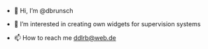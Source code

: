 - 👋 Hi, I’m @dbrunsch
- 👀 I’m interested in creating own widgets for supervision systems

- 📫 How to reach me ddlrb@web.de

<!---
dbrunsch/dbrunsch is a ✨ special ✨ repository because its `README.md` (this file) appears on your GitHub profile.
You can click the Preview link to take a look at your changes.
--->
